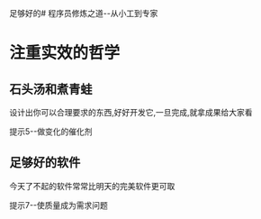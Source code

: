 足够好的# 程序员修炼之道--从小工到专家

# 注重实效的哲学

## 石头汤和煮青蛙

设计出你可以合理要求的东西,好好开发它,一旦完成,就拿成果给大家看

提示5--做变化的催化剂

## 足够好的软件

今天了不起的软件常常比明天的完美软件更可取

提示7--使质量成为需求问题

